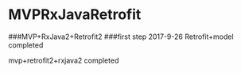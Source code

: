 # MVPRxJavaRetrofit
###MVP+RxJava2+Retrofit2
###first step 2017-9-26  Retrofit+model completed



mvp+retrofit2+rxjava2 completed



